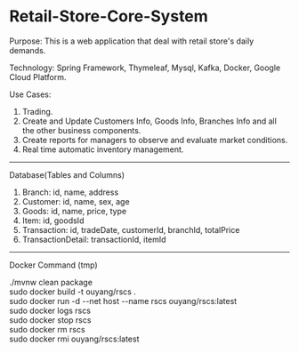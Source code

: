 # Retail-Store-Core-System

Purpose: This is a web application that deal with retail store's daily demands.

Technology: Spring Framework, Thymeleaf, Mysql, Kafka, Docker, Google Cloud Platform.

Use Cases:
  1. Trading.
  2. Create and Update Customers Info, Goods Info, Branches Info and all the other business components.
  3. Create reports for managers to observe and evaluate market conditions.
  4. Real time automatic inventory management. 

-------------------------------------------------------------------------------------------

Database(Tables and Columns)
  1. Branch: id, name, address
  2. Customer: id, name, sex, age
  3. Goods: id, name, price, type
  4. Item: id, goodsId
  5. Transaction: id, tradeDate, customerId, branchId, totalPrice
  6. TransactionDetail: transactionId, itemId

-------------------------------------------------------------------------------------------
Docker Command (tmp)
  
  ./mvnw clean package  
  sudo docker build -t ouyang/rscs .  
  sudo docker run -d --net host --name rscs ouyang/rscs:latest  
  sudo docker logs rscs  
  sudo docker stop rscs  
  sudo docker rm rscs  
  sudo docker rmi ouyang/rscs:latest  
  
